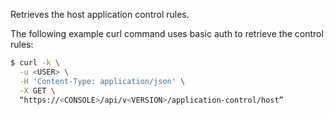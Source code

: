 Retrieves the host application control rules.

The following example curl command uses basic auth to retrieve the control rules:

```bash
$ curl -k \
  -u <USER> \
  -H 'Content-Type: application/json' \
  -X GET \
  “https://<CONSOLE>/api/v<VERSION>/application-control/host”
```